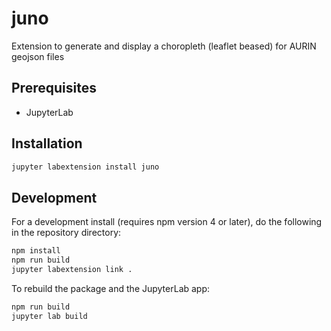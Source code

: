 # juno

Extension to generate and display a choropleth (leaflet beased) for AURIN geojson files


## Prerequisites

* JupyterLab

## Installation

```bash
jupyter labextension install juno
```

## Development

For a development install (requires npm version 4 or later), do the following in the repository directory:

```bash
npm install
npm run build
jupyter labextension link .
```

To rebuild the package and the JupyterLab app:

```bash
npm run build
jupyter lab build
```

